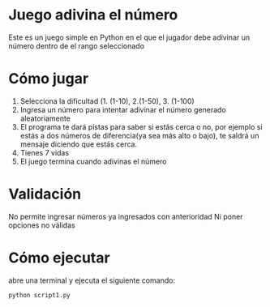 # Juego adivina el número
Este es un juego simple en Python en el que el jugador debe adivinar un número dentro de el rango seleccionado

# Cómo jugar
1. Selecciona la dificultad (1. (1-10), 2.(1-50), 3. (1-100)
2. Ingresa un número para intentar adivinar el número generado aleatoriamente
3. El programa te dará pistas para saber si estás cerca o no, por ejemplo si estás a dos números de diferencia(ya sea más alto o bajo), te saldrá un mensaje diciendo que estás cerca.
4. Tienes 7 vidas
5. El juego termina cuando adivinas el número

# Validación
No permite ingresar números ya ingresados con anterioridad
Ni poner opciones no válidas


# Cómo ejecutar
abre una terminal y ejecuta el siguiente comando:

```bash
python script1.py
